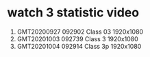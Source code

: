 # watch 3 statistic video

1. GMT20200927 092902 Class   03 1920x1080
2. GMT20201003 092739 Class   3  1920x1080
3. GMT20201004 092914 Class   3p 1920x1080